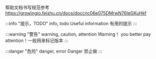 
帮助文档书写规范参考 https://growingio.feishu.cn/docs/doccnc06e075DMrwN76IeGKuHkf



:::info "提示，TODO" info, todo
Useful information 有用的提示
:::

:::warning "警告" warning, caution, attention
Warning！ you better pay attention！一般用来标记版本
:::

:::danger "危险" danger, error
Danger 禁止做
:::
